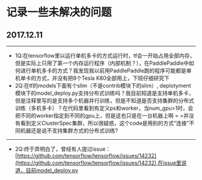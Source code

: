 # 记录一些未解决的问题
## 2017.12.11
------
- 1Q:在tensorflow里以运行单机多卡的方式运行时，tf会一开始占用全部内存，但是实际上只用了第一个内存运行程序（内部机制？），在PaddlePaddle中如何进行单机多卡的方式？我发现我以前用PaddlePaddle跑的程序可能都是单机单卡的方式，并没有把8个Tesla K80全部用上，下班仔细研究下
- 2Q:在tf的models下面有个slim（不是contrib模块下的slim）, deplotyment模块下的model_deploy.py支持分布式训练吗？我目前知道是支持单机多卡，但是注释里写的是支持多个机器并行训练，但是不知道是否支持集群的分布式训练（多机多卡）？在代码里看到有定义ps和worker，当num_gpu>1时，会把不同的worker指定到不同的gpu上，但是这也只是在一台机器上啊 = =并没有看到定义ClusterSpec集群，所以很疑惑，这个code是用别的方式“连接”不同机器还是说不支持集群方式的分布式训练?
------
- 2Q:终于弄明白了，曾经有人提过issue：[https://github.com/tensorflow/tensorflow/issues/14232](https://github.com/tensorflow/tensorflow/issues/14232),在issue里说道，目前model_deploy.py
